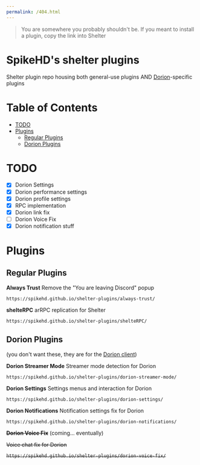 ```yaml
---
permalink: /404.html
---
```

>You are somewhere you probably shouldn't be. If you meant to install a plugin, copy the link into Shelter

# SpikeHD's shelter plugins

Shelter plugin repo housing both general-use plugins AND [Dorion](https://github.com/SpikeHD/Dorion)-specific plugins

# Table of Contents
* [TODO](#todo)
* [Plugins](#plugins)
  * [Regular Plugins](#regular-plugins)
  * [Dorion Plugins](#dorion-plugins)

# TODO

- [x] Dorion Settings
- [x] Dorion performance settings
- [x] Dorion profile settings
- [x] RPC implementation
- [x] Dorion link fix
- [ ] Dorion Voice Fix
- [x] Dorion notification stuff

# Plugins

## Regular Plugins

**Always Trust**
Remove the "You are leaving Discord" popup

`https://spikehd.github.io/shelter-plugins/always-trust/`

**shelteRPC**
arRPC replication for Shelter

`https://spikehd.github.io/shelter-plugins/shelteRPC/`

## Dorion Plugins

(you don't want these, they are for the [Dorion client](https://github.com/SpikeHD/Dorion))

**Dorion Streamer Mode**
Streamer mode detection for Dorion

`https://spikehd.github.io/shelter-plugins/dorion-streamer-mode/`

**Dorion Settings**
Settings menus and interaction for Dorion

`https://spikehd.github.io/shelter-plugins/dorion-settings/`

**Dorion Notifications**
Notification settings fix for Dorion

`https://spikehd.github.io/shelter-plugins/dorion-notifications/`

~~**Dorion Voice Fix**~~
(coming... eventually)

~~Voice chat fix for Dorion~~

~~`https://spikehd.github.io/shelter-plugins/dorion-voice-fix/`~~